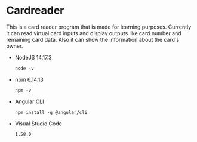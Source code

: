 # Cardreader

This is a card reader program that is made for learning purposes. Currently it can read virtual card inputs and display outputs like card number and remaining card data.  Also it can show the information about the card's owner.





- NodeJS 14.17.3

  ```node -v```
    
- npm 6.14.13 

  ```npm -v```

- Angular CLI 

  ```npm install -g @angular/cli```

- Visual Studio Code 

  ```1.58.0```
